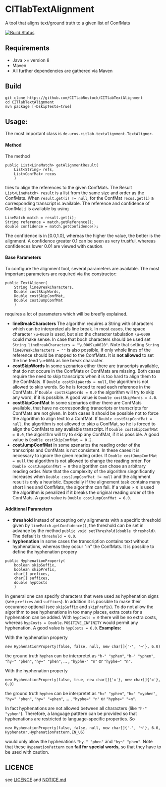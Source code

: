 # CITlabTextAlignment
A tool that aligns text/ground truth to a given list of ConfMats

[![Build Status](http://dbis-halvar.uibk.ac.at/jenkins/buildStatus/icon?job=CITlabErrorRate)](http://dbis-halvar.uibk.ac.at/jenkins/job/CITlabTextAlignment)

## Requirements
- Java >= version 8
- Maven
- All further dependencies are gathered via Maven

## Build
```
git clone https://github.com/CITlabRostock/CITlabTextAlignment
cd CITlabTextAlignment
mvn package [-DskipTests=true]
```
## Usage:
The most important class is ``de.uros.citlab.textalignment.TextAligner``.
#### Method
The method
```
public List<LineMatch> getAlignmentResult(
    List<String> refs,
    List<ConfMat> recos
    )
```
tries to align the references to the given ConfMats.
The Result ``List<LineMatch> result`` is a list from the same size and order as the ConfMats.
When ``result.get(i) != null``, for the ConfMat ``recos.get(i)`` a corresponding transcript is available.
The reference and confidence of ConfMat ``i``  is available by using
```
LineMatch match = result.get(i);
String reference = match.getReference(); 
double confidence = match.getConfidence();
```
The confidence is in \[0.0,1.0\], whereas the higher the value,
the better is the alignment.
A confidence greater 0.1 can be seen as very trustful,
whereas confidences lower 0.01 are viewed with caution. 
#### Base Parameters
To configure the alignment tool, several parameters are available.
The most important parameters are required via the constructor:
```
public TextAligner(
    String lineBreakCharacters,
    Double costSkipWords,
    Double costSkipConfMat,
    Double costJumpConfMat
    )
```
requires a lot of parameters which will be breefly explained.
- __lineBreakCharacters__
The algorithm requires a String with characters which can be interpreted als line break.
In most cases, the space character ``\u+0020`` is used,
but also the character tabulation ``\u+0009`` could make sense.
In case that boch characters should be used set
``String lineBreakCharacters = "\u0009\u0020"``.
Note that setting ``String lineBreakCharacters = ""`` is also possible,
if only whole lines of the reference should be mapped to the ConfMats.
It is __not allowed__ to set the line feed ``\u+000A`` as line break character.
- __costSkipWords__
In some szenarios either there are transcripts available,
that do not occure in the ConfMats or ConfMats are missing.
Both cases require the need to skip transcripts
 when it is too hard to align them to the ConfMats.
 If ``Double costSkipWords = null``, the algorithm is not allowed to skip words.
 So he is forced to read each reference in the ConfMats.
 If ``Double costSkipWords = 0.0`` the algorithm will try to skip any word,
 if it is possible.
 A good value is ``Double costSkipWords = 4.0``.
 - __costSkipConfMat__
In some szenarios either there are ConfMats available,
that have no corresponding transcripts or transcripts for ConfMats are not given.
In both cases it should be possible not to force the algorithm to align text to a ConfMat.
If ``Double costSkipConfMat = null``, the algorithm is not allowed to skip a ConfMat,
so he is forced to align the ConfMat to any available transcript.
If ``Double costSkipConfMat = 0.0``, the algorithm will try to skip any ConfMat,
if it is possible.
A good value is  ``Double costSkipConfMat = 0.2``.
- __costJumpConfMat__
In some szenarios the reading order of the transcripts and ConfMats is not consistent.
In these cases it is necessary to ignore the given reading order.
If ``Double costJumpConfMat = null`` the algorithm is not allowed to change the reading order.
For ``Double costJumpConfMat = 0`` the algorithm can chose an arbitrary reading order.
Note that the complexity of the algorithm singnificantly increases when ``Double costJumpConfMat != null``
and the alignment result is only a heuristic.
Especially if the alignement task contains many short lines and ConfMats,
the algorithm can fail.
If a value ``> 0`` is used the algorithm is penalized if it breaks the original reading order of the ConfMats.
A good value is  ``Double costJumpConfMat = 6.0``.

#### Additional Parameters
- __threshold__
Instead of accepting only alignments with a specific threshold given by ``lineMatch.getConfidence()``,
the threshold can be set in advance by the method ``public void setThreshold(double threshold)``.
The default is ``threshold = 0.0``.
- __hyphenation__
In some cases the transcription contains text without hyphenations,
whereas they occur "in" the ConfMats. It is possible to define the hyphenation propery
```
public HyphenationProperty(
    boolean skipSuffix,
    boolean skipPrefix,
    char[] prefixes,
    char[] suffixes,
    double hypCosts
    )
```
In general one can specify characters that were used as hyphenation signs (see ``prefixes`` and ``suffixes``).
In addition it is possible to make their occurance optional (see ``skipSuffix`` and ``skipPrefix``).
To do not allow the algorithm to see hyphenations in too many places,
extra costs for a hyphenation can be added.
With ``hypCosts = 0`` there will be no extra costs, whereas ``hypCosts = Double.POSITIVE_INFINITY`` would permit any hyphenation.
A good value is ``hypCosts = 6.0``.
 __Examples:__
 
With the hyphenation property
```
new HyphenationProperty(false, false, null, new char[]{'-', '¬'}, 6.0)
```
 the ground truth ``hyphen``
can be interpretet as ``"h-" "yphen"``, ``"h¬" "yphen"``, ``"hy-" "phen"``, ``"hy¬" "phen"``, ... , ``"hyphe-" "n"`` or ``"hyphe¬" "n"``.
 
With the hyphenation property
```
new HyphenationProperty(false, true, new char[]{'='}, new char[]{'='}, 6.0)
```
the ground truth ``hyphen``
 can be interpretet as ``"h=" "yphen"``, ``"h=" "=yphen"``, ``"hy=" "phen"``, ``"hy=" "=phen"``, ... , ``"hyphe=" "n"`` or ``"hyphe=" "=n"``.   

In fact hyphenations are not allowed between all characters (like ``"h-" "yphen"``).
Therefore, a language patttern can be provided
so that hyphenations are restricted to language-specific properties.
So
```
new HyphenationProperty(false, false, null, new char[]{'-', '¬'}, 6.0, Hyphenator.HyphenationPattern.EN_US)
```
would only allow the hyphenations ``"hy-" "phen"`` and ``"hy¬" "phen"``.
Note that these ``HypenationPattern`` can __fail for special words__,
so that they have to be used with caution.

## LICENCE
see [LICENCE]("LICENCE") and [NOTICE.md]("https://github.com/CITlabRostock/CITlabLicensedBoM/blob/master/NOTICE.md")